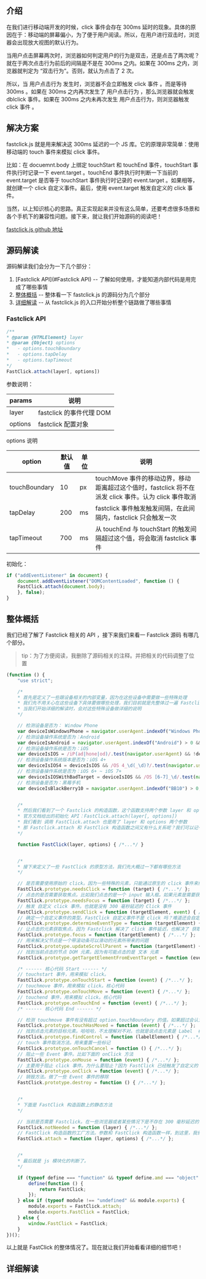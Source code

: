 ## 介绍

在我们进行移动端开发的时候，click 事件会存在 300ms 延时的现象。具体的原因在于：移动端的屏幕偏小，为了便于用户阅读。所以，在用户进行双击时，浏览器会出现放大视图的默认行为。

当用户点击屏幕两次时，浏览器如何判定用户的行为是双击，还是点击了两次呢？就在于两次点击行为前后的间隔是不是在 300ms 之内。如果在 300ms 之内，浏览器就判定为 “双击行为”。否则，就认为点击了 2 次。

所以，当 用户点击行为 发生时，浏览器不会立即触发 click 事件 。而是等待 300ms 。如果在 300ms 之内再次发生了 用户点击行为 ，那么浏览器就会触发 dblclick 事件。如果在 300ms 之内未再次发生 用户点击行为，则浏览器触发 click 事件 。



## 解决方案

fastclick.js 就是用来解决这 300ms 延迟的一个 JS 库。它的原理非常简单：使用移动端的 touch 事件来模拟 click 事件。

比如：在 docuemnt.body 上绑定 touchStart 和 touchEnd 事件，touchStart 事件执行时记录一下 event.target 。touchEnd 事件执行时判断一下当前的 event.target 是否等于 touchStart 事件执行时记录的 event.target 。如果相等，就创建一个 click 自定义事件。最后，使用 event.target 触发自定义的 click 事件。

当然，以上知识核心的思路。真正实现起来并没有这么简单，还要考虑很多场景和各个手机下的兼容性问题。接下来，就让我们开始源码的阅读吧！

[fastclick.js github 地址](https://github.com/ftlabs/fastclick)



## 源码解读

源码解读我们会分为一下几个部分：

1.  [Fastclick API](#Fastclick API) -- 了解如何使用，才能知道内部代码是用完成了哪些事情
2.  [整体概括](#整体概括) -- 整体看一下 fastclick.js 的源码分为几个部分
3.  [详细解读](#详细解读) -- 从 fastclick.js 的入口开始分析整个链路做了哪些事情



### Fastclick API

```js
/**
* @param {HTMLElement} layer
* @param {Object} options
* 	- options.touchBoundary
* 	- options.tapDelay
* 	- options.tapTimeout
*/
FastClick.attach(layer[, options])
```

参数说明：

| params  | 说明                     |
| ------- | ------------------------ |
| layer   | fastclick 的事件代理 DOM |
| options | fastclick 配置对象       |

options 说明

| option        | 默认值 | 单位 | 说明                                                                                                 |
| ------------- | ------ | ---- | ---------------------------------------------------------------------------------------------------- |
| touchBoundary | 10     | px   | touchMove 事件的移动边界，移动距离超过这个值时，fastclick 将不在派发 click 事件。认为 click 事件取消 |
| tapDelay      | 200    | ms   | fastclick 事件触发触发间隔，在此间隔内，fastclick 只会触发一次                                       |
| tapTimeout    | 700    | ms   | 从 touchEnd 与 touchStart 的触发间隔超过这个值，将会取消 fastclick 事件                              |

初始化：

```js
if ("addEventListener" in document) {
	document.addEventListener("DOMContentLoaded", function () {
    FastClick.attach(document.body);
	}, false);
}
```



## 整体概括

我们已经了解了 Fastclick 相关的 API ，接下来我们来看一 Fastclick 源码 有哪几个部分。

> tip：为了方便阅读，我删除了源码相关的注释。并把相关的代码调整了位置

```js
(function () {
	"use strict";

	/*
	* 首先是定义了一些跟设备相关的内部变量，因为在这些设备中需要做一些特殊处理
	* 我们先不用关心在这些设备下具体要做哪些处理，我们目前就是先整体过一遍 Fastclick 的整体结构，对整体有个大概的印象即可。
	* 当我们开始详细的解读时，会对这些特殊设备做详细的说明
	*/

	// 检测设备是否为： Window Phone
	var deviceIsWindowsPhone = navigator.userAgent.indexOf("Windows Phone") >= 0;
	// 检测设备操作系统是否为：Android
	var deviceIsAndroid = navigator.userAgent.indexOf("Android") > 0 && !deviceIsWindowsPhone;
	// 检测设备操作系统是否为：iOS
	var deviceIsIOS = /iP(ad|hone|od)/.test(navigator.userAgent) && !deviceIsWindowsPhone;
	// 检测设备操作系统版本是否为：iOS 4+
	var deviceIsIOS4 = deviceIsIOS && /OS 4_\d(_\d)?/.test(navigator.userAgent);
	// 检测设备操作系统是否为：iOS 6+ ~ iOS 7+
	var deviceIsIOSWithBadTarget = deviceIsIOS && /OS [6-7]_\d/.test(navigator.userAgent);
	// 检测设备是否为：黑莓手机
	var deviceIsBlackBerry10 = navigator.userAgent.indexOf("BB10") > 0;


	/*
	* 然后我们看到了一个 Fastclick 的构造函数，这个函数支持两个参数 layer 和 options。
	* 官方文档给出的初始化 API：FastClick.attach(layer[, options])
	* 我们看到 调用 FastClick.attach 也是用了 layer 和 options 两个参数
	* 那 Fastclick.attach 和 FastClick 构造函数之间又有什么关系呢？我们可以记一下这个点，在详细解读源码的时候，我们去看看他们之间的关系
	*/

  	function FastClick(layer, options) { /*...*/ }


	/*
	* 接下来定义了一些 FastClick 的原型方法，我们先大概过一下都有哪些方法
	*/

	// 是否需要使用原始的 click。因为一些特殊的元素，只能通过原生的 click 事件来触发
	FastClick.prototype.needsClick = function (target) { /*...*/ };
	// 点击的是否需要获取焦点。比如我们点击的是一个 input 输入框。如果元素是需要获取焦点的，那 FastClick 又会做哪些操作呢？
	FastClick.prototype.needsFocus = function (target) { /*...*/ };
	// 触发 自定义 click 事件。也就是没有 300 毫秒延迟的 Click 事件
	FastClick.prototype.sendClick = function (targetElement, event) { /*...*/ };
	// 确定一个自定义事件的类型。FastClick 自定义事件不是 click 吗？难道还会自定义其他的事件？是的，在某种情况下定义的是 mousedown 事件，而非 click 事件。哈哈哈，好奇吗？
	FastClick.prototype.determineEventType = function (targetElement) { /*...*/ };
	// 让点击的元素获取焦点。因为 Fastclick 解决了 click 事件延迟，也解决了 获取焦点事件 的延迟。因为同样都是通过 点击行为 触发
	FastClick.prototype.focus = function (targetElement) { /*...*/ };
	// 用来解决父节点是一个带滚动条可以滑动的元素所带来的问题
	FastClick.prototype.updateScrollParent = function (targetElement) { /*...*/ };
	// 找到当前点击的节点 DOM 元素。因为有可能点击的是 文本 元素
	FastClick.prototype.getTargetElementFromEventTarget = function (eventTarget) { /*...*/ };

	/* ------ 核心代码 Start ------ */
	// touchstart 事件，用来模拟 click。
	FastClick.prototype.onTouchStart = function (event) { /*...*/ };
	// touchmove 事件，用来模拟 click。核心代码
	FastClick.prototype.onTouchMove = function (event) { /*...*/ };
	// touchend 事件，用来模拟 click。核心代码
	FastClick.prototype.onTouchEnd = function (event) { /*...*/ };
	/* ------ 核心代码 End ------ */

	// 检测 touchmove 事件有没有超过 option.touchBoundary 的值。如果超过会认为用户行为不是 click 行为
	FastClick.prototype.touchHasMoved = function (event) { /*...*/ };
	// 找到点击元素的目标元素。哈哈哈，不太理解对不对。也就是说点击元素是 Label  标签时，找到 Label 指向的目标节点。
	FastClick.prototype.findControl = function (labelElement) { /*...*/ };
	// touch 事件取消方法。用来重置一些标记
	FastClick.prototype.onTouchCancel = function () { /*...*/ };
	// 阻止一些 Event 事件。比如下面的 onClick 方法
	FastClick.prototype.onMouse = function (event) { /*...*/ };
	// 主要用于阻止 click 事件。为什么要阻止？因为 FastClick 已经触发了自定义的 Click 事件。如果不阻止，300ms 后就会再次触发原生的 Click 事件。
	FastClick.prototype.onClick = function (event) { /*...*/ };
	// 销毁方法。做了一些 Event 事件的移除
	FastClick.prototype.destroy = function () { /*...*/ };


	/*
	* 下面是 FastClick 构造函数上的静态方法
	*/

	// 当前是否需要 Fastclick。在一些浏览器或者某些情况下是不存在 300 毫秒延迟的，所以使用默认浏览器即可。具体哪些情况不存在 300 毫秒延迟，先留个小悬念
	FastClick.notNeeded = function (layer) { /*...*/ };
	// FastClick 构造函数的工厂方法。参数和 FastClick 构造函数一样，到这里，我们大概也能猜到它内部做了什么事情了
	FastClick.attach = function (layer, options) { /*...*/ };


	/*
	* 最后就是 js 模块化的判断了。
	*/

	if (typeof define === "function" && typeof define.amd === "object" && define.amd) {
		define(function () {
			return FastClick;
		});
	} else if (typeof module !== "undefined" && module.exports) {
		module.exports = FastClick.attach;
		module.exports.FastClick = FastClick;
	} else {
		window.FastClick = FastClick;
	}
})();
```

以上就是 FastClick 的整体情况了。现在就让我们开始看看详细的细节吧！



## 详细解读
